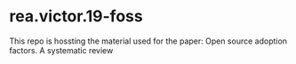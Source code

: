 # rea.victor.19-foss
This repo is  hossting the material used for the paper: Open source adoption factors. A systematic review
